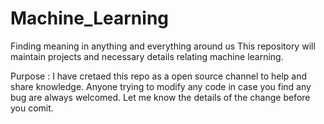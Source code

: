 # Machine_Learning
Finding meaning in anything and everything around us
This repository will maintain projects and necessary details relating machine learning.

Purpose :
I have cretaed this repo as a open source channel to help and share knowledge.
Anyone trying to modify any code in case you find any bug are always welcomed.
Let me know the details of the change before you comit.
